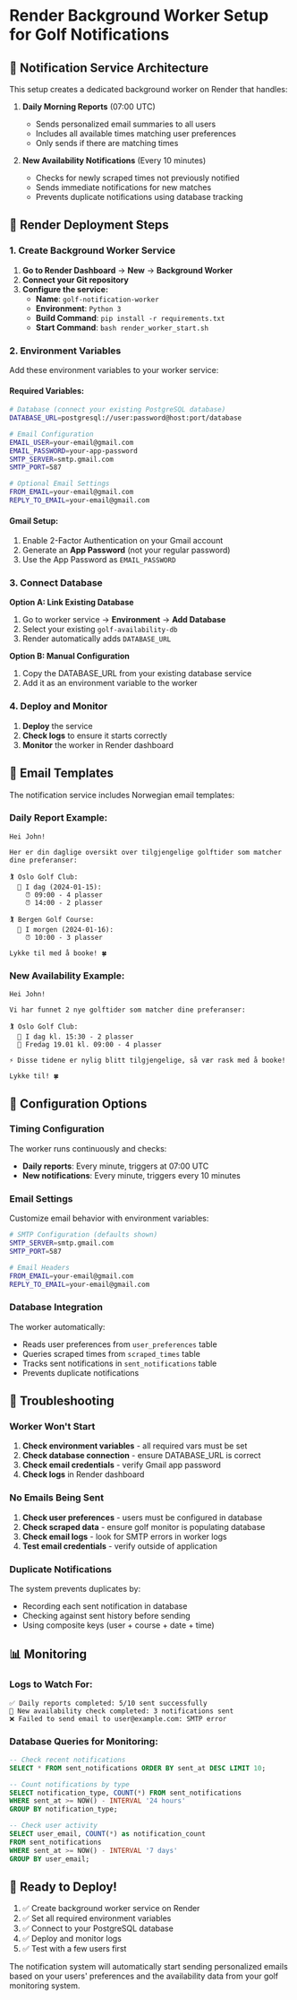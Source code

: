 # Render Background Worker Setup for Golf Notifications

## 🔔 Notification Service Architecture

This setup creates a dedicated background worker on Render that handles:

1. **Daily Morning Reports** (07:00 UTC)
   - Sends personalized email summaries to all users
   - Includes all available times matching user preferences
   - Only sends if there are matching times

2. **New Availability Notifications** (Every 10 minutes)
   - Checks for newly scraped times not previously notified
   - Sends immediate notifications for new matches
   - Prevents duplicate notifications using database tracking

## 🚀 Render Deployment Steps

### 1. Create Background Worker Service

1. **Go to Render Dashboard** → **New** → **Background Worker**
2. **Connect your Git repository**
3. **Configure the service:**
   - **Name**: `golf-notification-worker`
   - **Environment**: `Python 3`
   - **Build Command**: `pip install -r requirements.txt`
   - **Start Command**: `bash render_worker_start.sh`

### 2. Environment Variables

Add these environment variables to your worker service:

#### Required Variables:
```bash
# Database (connect your existing PostgreSQL database)
DATABASE_URL=postgresql://user:password@host:port/database

# Email Configuration
EMAIL_USER=your-email@gmail.com
EMAIL_PASSWORD=your-app-password
SMTP_SERVER=smtp.gmail.com
SMTP_PORT=587

# Optional Email Settings
FROM_EMAIL=your-email@gmail.com
REPLY_TO_EMAIL=your-email@gmail.com
```

#### Gmail Setup:
1. Enable 2-Factor Authentication on your Gmail account
2. Generate an **App Password** (not your regular password)
3. Use the App Password as `EMAIL_PASSWORD`

### 3. Connect Database

**Option A: Link Existing Database**
1. Go to worker service → **Environment** → **Add Database**
2. Select your existing `golf-availability-db`
3. Render automatically adds `DATABASE_URL`

**Option B: Manual Configuration**
1. Copy the DATABASE_URL from your existing database service
2. Add it as an environment variable to the worker

### 4. Deploy and Monitor

1. **Deploy** the service
2. **Check logs** to ensure it starts correctly
3. **Monitor** the worker in Render dashboard

## 📧 Email Templates

The notification service includes Norwegian email templates:

### Daily Report Example:
```
Hei John!

Her er din daglige oversikt over tilgjengelige golftider som matcher dine preferanser:

🏌️ Oslo Golf Club:
  📅 I dag (2024-01-15):
    ⏰ 09:00 - 4 plasser
    ⏰ 14:00 - 2 plasser

🏌️ Bergen Golf Course:
  📅 I morgen (2024-01-16):
    ⏰ 10:00 - 3 plasser

Lykke til med å booke! 🍀
```

### New Availability Example:
```
Hei John!

Vi har funnet 2 nye golftider som matcher dine preferanser:

🏌️ Oslo Golf Club:
  📅 I dag kl. 15:30 - 2 plasser
  📅 Fredag 19.01 kl. 09:00 - 4 plasser

⚡ Disse tidene er nylig blitt tilgjengelige, så vær rask med å booke!

Lykke til! 🍀
```

## 🔧 Configuration Options

### Timing Configuration

The worker runs continuously and checks:
- **Daily reports**: Every minute, triggers at 07:00 UTC
- **New notifications**: Every minute, triggers every 10 minutes

### Email Settings

Customize email behavior with environment variables:
```bash
# SMTP Configuration (defaults shown)
SMTP_SERVER=smtp.gmail.com
SMTP_PORT=587

# Email Headers
FROM_EMAIL=your-email@gmail.com
REPLY_TO_EMAIL=your-email@gmail.com
```

### Database Integration

The worker automatically:
- Reads user preferences from `user_preferences` table
- Queries scraped times from `scraped_times` table
- Tracks sent notifications in `sent_notifications` table
- Prevents duplicate notifications

## 🐛 Troubleshooting

### Worker Won't Start

1. **Check environment variables** - all required vars must be set
2. **Check database connection** - ensure DATABASE_URL is correct
3. **Check email credentials** - verify Gmail app password
4. **Check logs** in Render dashboard

### No Emails Being Sent

1. **Check user preferences** - users must be configured in database
2. **Check scraped data** - ensure golf monitor is populating database
3. **Check email logs** - look for SMTP errors in worker logs
4. **Test email credentials** - verify outside of application

### Duplicate Notifications

The system prevents duplicates by:
- Recording each sent notification in database
- Checking against sent history before sending
- Using composite keys (user + course + date + time)

## 📊 Monitoring

### Logs to Watch For:
```
✅ Daily reports completed: 5/10 sent successfully
🔔 New availability check completed: 3 notifications sent
❌ Failed to send email to user@example.com: SMTP error
```

### Database Queries for Monitoring:
```sql
-- Check recent notifications
SELECT * FROM sent_notifications ORDER BY sent_at DESC LIMIT 10;

-- Count notifications by type
SELECT notification_type, COUNT(*) FROM sent_notifications 
WHERE sent_at >= NOW() - INTERVAL '24 hours' 
GROUP BY notification_type;

-- Check user activity
SELECT user_email, COUNT(*) as notification_count 
FROM sent_notifications 
WHERE sent_at >= NOW() - INTERVAL '7 days'
GROUP BY user_email;
```

## 🚀 Ready to Deploy!

1. ✅ Create background worker service on Render
2. ✅ Set all required environment variables
3. ✅ Connect to your PostgreSQL database
4. ✅ Deploy and monitor logs
5. ✅ Test with a few users first

The notification system will automatically start sending personalized emails based on your users' preferences and the availability data from your golf monitoring system.
